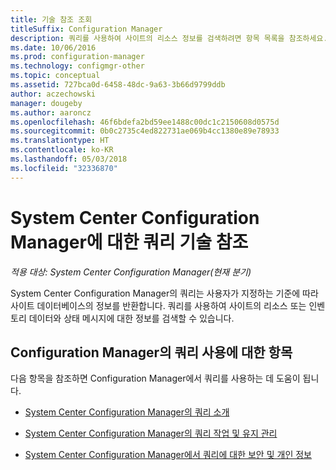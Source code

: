 ```yaml
---
title: 기술 참조 조회
titleSuffix: Configuration Manager
description: 쿼리를 사용하여 사이트의 리소스 정보를 검색하려면 항목 목록을 참조하세요.
ms.date: 10/06/2016
ms.prod: configuration-manager
ms.technology: configmgr-other
ms.topic: conceptual
ms.assetid: 727bca0d-6458-48dc-9a63-3b66d9799ddb
author: aczechowski
manager: dougeby
ms.author: aaroncz
ms.openlocfilehash: 46f6bdefa2bd59ee1488c00dc1c2150608d0575d
ms.sourcegitcommit: 0b0c2735c4ed822731ae069b4cc1380e89e78933
ms.translationtype: HT
ms.contentlocale: ko-KR
ms.lasthandoff: 05/03/2018
ms.locfileid: "32336870"
---
```

# <a name="queries-technical-reference-for-system-center-configuration-manager"></a>System Center Configuration Manager에 대한 쿼리 기술 참조

*적용 대상: System Center Configuration Manager(현재 분기)*

System Center Configuration Manager의 쿼리는 사용자가 지정하는 기준에 따라 사이트 데이터베이스의 정보를 반환합니다. 쿼리를 사용하여 사이트의 리소스 또는 인벤토리 데이터와 상태 메시지에 대한 정보를 검색할 수 있습니다.  

## <a name="topics-about-using-queries-in-configuration-manager"></a>Configuration Manager의 쿼리 사용에 대한 항목  
 다음 항목을 참조하면 Configuration Manager에서 쿼리를 사용하는 데 도움이 됩니다.  

-   [System Center Configuration Manager의 쿼리 소개](../../../core/servers/manage/introduction-to-queries.md)  

-   [System Center Configuration Manager의 쿼리 작업 및 유지 관리](../../../core/servers/manage/operations-and-maintenance-for-queries.md)  

-   [System Center Configuration Manager에서 쿼리에 대한 보안 및 개인 정보](../../../core/servers/manage/security-and-privacy-for-queries.md)  
